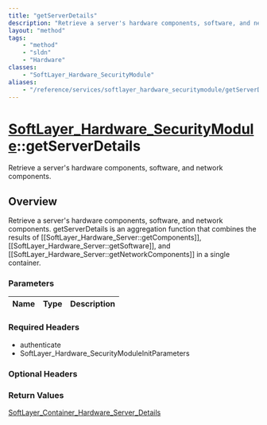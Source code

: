 ```yaml
---
title: "getServerDetails"
description: "Retrieve a server's hardware components, software, and network components. getServerDetails is an aggregation function t... "
layout: "method"
tags:
    - "method"
    - "sldn"
    - "Hardware"
classes:
    - "SoftLayer_Hardware_SecurityModule"
aliases:
    - "/reference/services/softlayer_hardware_securitymodule/getServerDetails"
---
```

# [SoftLayer_Hardware_SecurityModule](/reference/services/SoftLayer_Hardware_SecurityModule)::getServerDetails

Retrieve a server's hardware components, software, and network components.


## Overview 
Retrieve a server's hardware components, software, and network components. getServerDetails is an aggregation function that combines the results of [[SoftLayer_Hardware_Server::getComponents]], [[SoftLayer_Hardware_Server::getSoftware]], and [[SoftLayer_Hardware_Server::getNetworkComponents]] in a single container. 

### Parameters 
|Name | Type | Description |
| --- | --- | --- |


### Required Headers
* authenticate
* SoftLayer_Hardware_SecurityModuleInitParameters

### Optional Headers

### Return Values
<a href='/reference/datatypes/SoftLayer_Container_Hardware_Server_Details'>SoftLayer_Container_Hardware_Server_Details </a>

